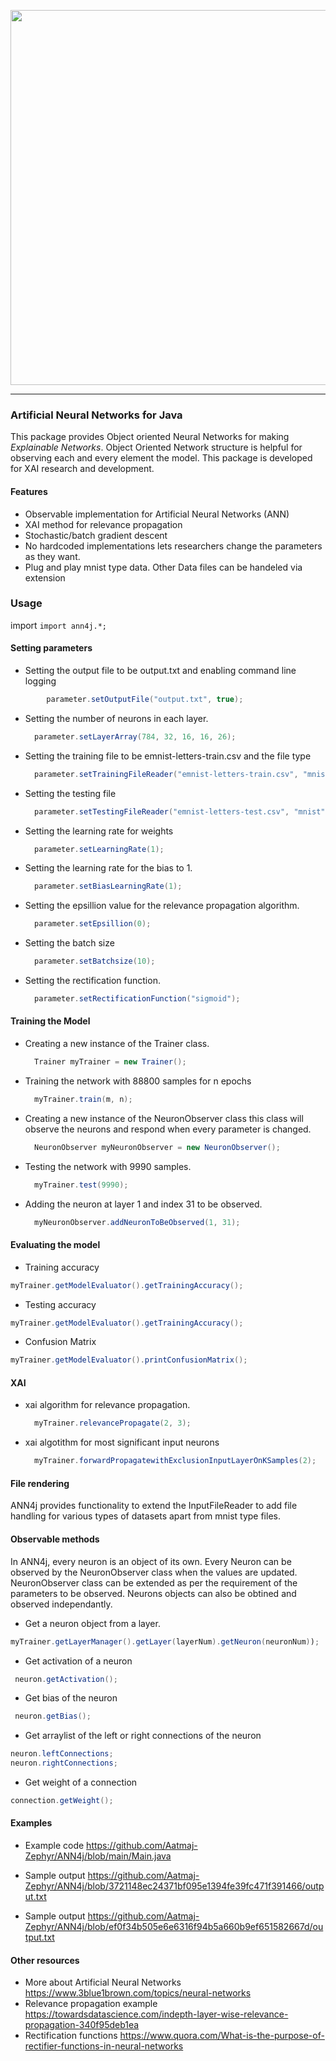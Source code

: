<p align="center">
<img width="600" align="center" src="https://user-images.githubusercontent.com/83284294/205426515-b272d188-2902-42d7-aa79-defdf3f073f7.png">
</p>

---

### Artificial Neural Networks for Java

This package provides Object oriented Neural Networks for making _Explainable Networks_. Object Oriented Network structure is helpful for observing each and every element the model. This package is developed for XAI research and development.


#### Features 
- Observable implementation for Artificial Neural Networks (ANN)
- XAI method for relevance propagation
- Stochastic/batch gradient descent
- No hardcoded implementations lets researchers change the parameters as they want.
- Plug and play mnist type data. Other Data files can be handeled via extension






### Usage

import `import ann4j.*;`


#### Setting parameters

- Setting the output file to be output.txt and enabling command line logging

```java
		parameter.setOutputFile("output.txt", true);
```

- Setting the number of neurons in each layer.

  ```java
  	parameter.setLayerArray(784, 32, 16, 16, 26);
  ```

- Setting the training file to be emnist-letters-train.csv and the file type
  ````java
  	parameter.setTrainingFileReader("emnist-letters-train.csv", "mnist");

  ````
- Setting the testing file

  ````java
  	parameter.setTestingFileReader("emnist-letters-test.csv", "mnist");

  ````

- Setting the learning rate for weights

  ````java
  	parameter.setLearningRate(1);

  ````

- Setting the learning rate for the bias to 1.

  ````java
  	parameter.setBiasLearningRate(1);

  ````

- Setting the epsillion value for the relevance propagation algorithm.
  ```java
  	parameter.setEpsillion(0);
  ```
- Setting the batch size

  ```java
  	parameter.setBatchsize(10);

  ```

- Setting the rectification function.

  ```java
  	parameter.setRectificationFunction("sigmoid");

  ```


#### Training the Model

- Creating a new instance of the Trainer class.
  ```java
  	Trainer myTrainer = new Trainer();

  ```
- Training the network with 88800 samples for n epochs
  ```java
  	myTrainer.train(m, n);

  ```
- Creating a new instance of the NeuronObserver class this class will observe the neurons and respond when every parameter is changed.
  ```java
  	NeuronObserver myNeuronObserver = new NeuronObserver();

  ```
- Testing the network with 9990 samples.

  ````java
  	myTrainer.test(9990);


  ````

- Adding the neuron at layer 1 and index 31 to be observed.
  ```java
  	myNeuronObserver.addNeuronToBeObserved(1, 31);

  ```

#### Evaluating the model

- Training accuracy
```java
myTrainer.getModelEvaluator().getTrainingAccuracy();
```

- Testing accuracy
```java
myTrainer.getModelEvaluator().getTrainingAccuracy();
```

- Confusion Matrix

```java
myTrainer.getModelEvaluator().printConfusionMatrix();
```


#### XAI



- xai algorithm for relevance propagation.
  ```java
  	myTrainer.relevancePropagate(2, 3);
  ```
- xai algotithm for most significant input neurons

  ```java
  	myTrainer.forwardPropagatewithExclusionInputLayerOnKSamples(2);

  ```


#### File rendering

ANN4j provides functionality to extend the InputFileReader to add file handling for various types of datasets apart from mnist type files.


#### Observable methods

In ANN4j, every neuron is an object of its own. Every Neuron can be observed by the NeuronObserver class when the values are updated. NeuronObserver class can be extended as per the requirement of the parameters to be observed. Neurons objects can also be obtined and observed independantly.

- Get a neuron object from a layer.
```java
myTrainer.getLayerManager().getLayer(layerNum).getNeuron(neuronNum));
```
- Get activation of a neuron
```java
 neuron.getActivation();
 ```

- Get bias of the neuron
```java 
 neuron.getBias();
 ```

 - Get arraylist of the left or right connections of the neuron
 ```java
 neuron.leftConnections;
 neuron.rightConnections;
```

- Get weight of a connection
```java
connection.getWeight();
```


#### Examples

- Example code https://github.com/Aatmaj-Zephyr/ANN4j/blob/main/Main.java
- Sample output https://github.com/Aatmaj-Zephyr/ANN4j/blob/3721148ec24371bf095e1394fe39fc471f391466/output.txt

- Sample output https://github.com/Aatmaj-Zephyr/ANN4j/blob/ef0f34b505e6e6316f94b5a660b9ef651582667d/output.txt

#### Other resources

- More about Artificial Neural Networks https://www.3blue1brown.com/topics/neural-networks
- Relevance propagation example https://towardsdatascience.com/indepth-layer-wise-relevance-propagation-340f95deb1ea
- Rectification functions https://www.quora.com/What-is-the-purpose-of-rectifier-functions-in-neural-networks


